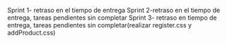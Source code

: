 Sprint 1- retraso en el tiempo de entrega
Sprint 2-retraso en el tiempo de entrega, tareas pendientes sin completar 
Sprint 3- retraso en tiempo de entrega, tareas pendientes sin completar(realizar register.css y addProduct.css)